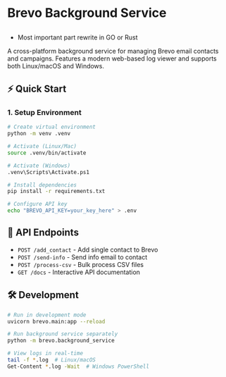 # Brevo Background Service

##
- Most important part rewrite in GO or Rust

A cross-platform background service for managing Brevo email contacts and campaigns. Features a modern web-based log viewer and supports both Linux/macOS and Windows.

## ⚡ Quick Start

### 1. Setup Environment
```bash
# Create virtual environment
python -m venv .venv

# Activate (Linux/Mac)
source .venv/bin/activate

# Activate (Windows)
.venv\Scripts\Activate.ps1

# Install dependencies
pip install -r requirements.txt

# Configure API key
echo "BREVO_API_KEY=your_key_here" > .env
```

## 🔧 API Endpoints

- `POST /add_contact` - Add single contact to Brevo
- `POST /send-info` - Send info email to contact
- `POST /process-csv` - Bulk process CSV files
- `GET /docs` - Interactive API documentation


## 🛠️ Development

```bash
# Run in development mode
uvicorn brevo.main:app --reload

# Run background service separately
python -m brevo.background_service

# View logs in real-time
tail -f *.log  # Linux/macOS
Get-Content *.log -Wait  # Windows PowerShell
```
